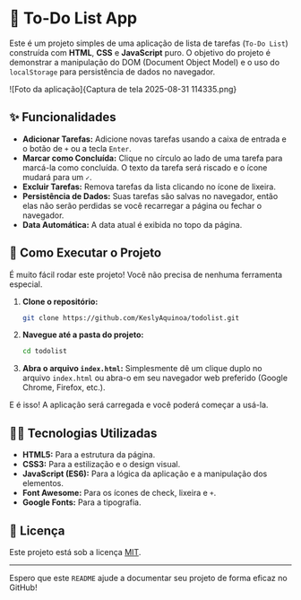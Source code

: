 # 📝 To-Do List App

Este é um projeto simples de uma aplicação de lista de tarefas (`To-Do List`) construída com **HTML**, **CSS** e **JavaScript** puro. O objetivo do projeto é demonstrar a manipulação do DOM (Document Object Model) e o uso do `localStorage` para persistência de dados no navegador.

![Foto da aplicação]{Captura de tela 2025-08-31 114335.png}

## ✨ Funcionalidades

  * **Adicionar Tarefas:** Adicione novas tarefas usando a caixa de entrada e o botão de `+` ou a tecla `Enter`.
  * **Marcar como Concluída:** Clique no círculo ao lado de uma tarefa para marcá-la como concluída. O texto da tarefa será riscado e o ícone mudará para um `✓`.
  * **Excluir Tarefas:** Remova tarefas da lista clicando no ícone de lixeira.
  * **Persistência de Dados:** Suas tarefas são salvas no navegador, então elas não serão perdidas se você recarregar a página ou fechar o navegador.
  * **Data Automática:** A data atual é exibida no topo da página.

## 🚀 Como Executar o Projeto

É muito fácil rodar este projeto\! Você não precisa de nenhuma ferramenta especial.

1.  **Clone o repositório:**
    ```bash
    git clone https://github.com/KeslyAquinoa/todolist.git
    ```
2.  **Navegue até a pasta do projeto:**
    ```bash
    cd todolist
    ```
3.  **Abra o arquivo `index.html`:**
    Simplesmente dê um clique duplo no arquivo `index.html` ou abra-o em seu navegador web preferido (Google Chrome, Firefox, etc.).

E é isso\! A aplicação será carregada e você poderá começar a usá-la.

## 👨‍💻 Tecnologias Utilizadas

  * **HTML5:** Para a estrutura da página.
  * **CSS3:** Para a estilização e o design visual.
  * **JavaScript (ES6):** Para a lógica da aplicação e a manipulação dos elementos.
  * **Font Awesome:** Para os ícones de check, lixeira e `+`.
  * **Google Fonts:** Para a tipografia.

## 📄 Licença

Este projeto está sob a licença [MIT](https://opensource.org/licenses/MIT).

-----

Espero que este `README` ajude a documentar seu projeto de forma eficaz no GitHub\!
